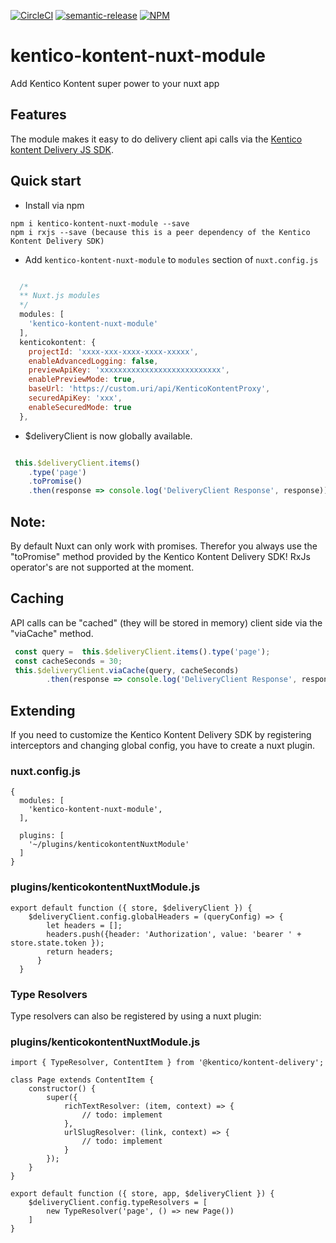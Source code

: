 [![CircleCI](https://circleci.com/gh/Domitnator/kentico-kontent-nuxt-module.svg?style=svg&circle-token=ca67cac592202e6584670a87c3ace63abe9ef36a)](https://circleci.com/gh/Domitnator/kentico-kontent-nuxt-module)
[![semantic-release](https://img.shields.io/badge/%20%20%F0%9F%93%A6%F0%9F%9A%80-semantic--release-e10079.svg)](https://github.com/semantic-release/semantic-release)
[![NPM](https://nodei.co/npm/kentico-kontent-nuxt-module.png?mini=true)](https://npmjs.org/package/kentico-kontent-nuxt-module)

# kentico-kontent-nuxt-module
Add Kentico Kontent super power to your nuxt app

## Features

The module makes it easy to do delivery client api calls via the [Kentico kontent Delivery JS SDK](https://github.com/Kentico/kontent-delivery-sdk-js/blob/master/readme.md).

## Quick start
- Install via npm

```
npm i kentico-kontent-nuxt-module --save
npm i rxjs --save (because this is a peer dependency of the Kentico Kontent Delivery SDK)

```

- Add `kentico-kontent-nuxt-module` to `modules` section of `nuxt.config.js`

```js

  /*
  ** Nuxt.js modules
  */
  modules: [
    'kentico-kontent-nuxt-module'
  ],
  kenticokontent: {
    projectId: 'xxxx-xxx-xxxx-xxxx-xxxxx',
    enableAdvancedLogging: false,
    previewApiKey: 'xxxxxxxxxxxxxxxxxxxxxxxxxxx',
    enablePreviewMode: true,
    baseUrl: 'https://custom.uri/api/KenticoKontentProxy',
    securedApiKey: 'xxx',
    enableSecuredMode: true
  },
```
- $deliveryClient is now globally available.

```javascript

 this.$deliveryClient.items()
    .type('page')
    .toPromise()
    .then(response => console.log('DeliveryClient Response', response));

```
## Note:
By default Nuxt can only work with promises. Therefor you always use the "toPromise" method provided by the Kentico Kontent Delivery SDK! RxJs operator's are not supported at the moment.

## Caching
API calls can be "cached" (they will be stored in memory) client side via the "viaCache" method.

```javascript
 const query =  this.$deliveryClient.items().type('page');
 const cacheSeconds = 30;
 this.$deliveryClient.viaCache(query, cacheSeconds)
        .then(response => console.log('DeliveryClient Response', response));

```

## Extending

If you need to customize the Kentico Kontent Delivery SDK by registering interceptors and changing global config, you have to create a nuxt plugin.

### nuxt.config.js
```
{
  modules: [
    'kentico-kontent-nuxt-module',
  ],

  plugins: [
    '~/plugins/kenticokontentNuxtModule'
  ]
}
```

### plugins/kenticokontentNuxtModule.js
```
export default function ({ store, $deliveryClient }) {
    $deliveryClient.config.globalHeaders = (queryConfig) => {
        let headers = [];
        headers.push({header: 'Authorization', value: 'bearer ' + store.state.token });
        return headers;
      }
  }
```

### Type Resolvers

Type resolvers can also be registered by using a nuxt plugin:

### plugins/kenticokontentNuxtModule.js
```
import { TypeResolver, ContentItem } from '@kentico/kontent-delivery';

class Page extends ContentItem {
    constructor() {
        super({
            richTextResolver: (item, context) => {
                // todo: implement
            },
            urlSlugResolver: (link, context) => {
                // todo: implement
            }
        });
    }
}

export default function ({ store, app, $deliveryClient }) {
    $deliveryClient.config.typeResolvers = [
        new TypeResolver('page', () => new Page())
    ]
}
```